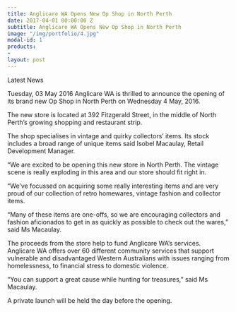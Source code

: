 ```yaml
---
title: Anglicare WA Opens New Op Shop in North Perth
date: 2017-04-01 00:00:00 Z
subtitle: Anglicare WA Opens New Op Shop in North Perth
image: "/img/portfolio/4.jpg"
modal-id: 1
products:
- 
layout: post
---
```


Latest News

Tuesday, 03 May 2016
Anglicare WA is thrilled to announce the opening of its brand new Op Shop in North Perth on Wednesday 4 May, 2016.

The new store is located at 392 Fitzgerald Street, in the middle of North Perth’s growing shopping and restaurant strip.

The shop specialises in vintage and quirky collectors’ items. Its stock includes a broad range of unique items said Isobel Macaulay, Retail Development Manager.

“We are excited to be opening this new store in North Perth. The vintage scene is really exploding in this area and our store should fit right in.

“We’ve focussed on acquiring some really interesting items and are very proud of our collection of retro homewares, vintage fashion and collector items.

“Many of these items are one-offs, so we are encouraging collectors and fashion aficionados to get in as quickly as possible to check out the wares,” said Ms Macaulay.

The proceeds from the store help to fund Anglicare WA’s services. Anglicare WA offers over 60 different community services that support vulnerable and disadvantaged Western Australians with issues ranging from homelessness, to financial stress to domestic violence.

“You can support a great cause while hunting for treasures,” said Ms Macaulay.

A private launch will be held the day before the opening.